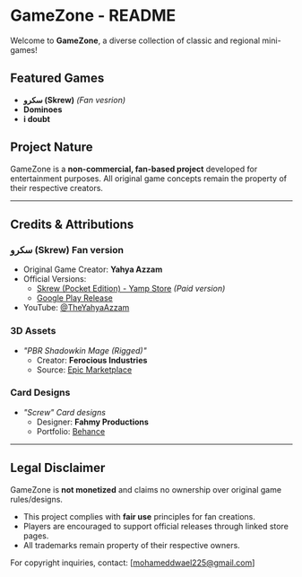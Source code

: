 
# GameZone - README  

Welcome to **GameZone**, a diverse collection of classic and regional mini-games!  

## Featured Games  
-  **سكرو (Skrew)** *(Fan vesrion)*  
-  **Dominoes**  
-  **i doubt**  

## Project Nature  
GameZone is a **non-commercial, fan-based project** developed for entertainment purposes. All original game concepts remain the property of their respective creators.  

---

## Credits & Attributions  

### **سكرو (Skrew) Fan version**  
- Original Game Creator: **Yahya Azzam**  
- Official Versions:  
  - [Skrew (Pocket Edition) - Yamp Store](https://sllr.co/yampstore/pd/719416) *(Paid version)*  
  - [Google Play Release](https://play.google.com/store/apps/details?id=com.yamp.skrew)  
- YouTube: [@TheYahyaAzzam](https://www.youtube.com/@TheYahyaAzzam)  

### **3D Assets**   
- *"PBR Shadowkin Mage (Rigged)"*  
  - Creator: **Ferocious Industries**  
  - Source: [Epic Marketplace](https://www.fab.com/listings/b72ea22b-f4d0-4486-af39-fb46598b5f8f)  

### **Card Designs**  
- *"Screw" Card designs*  
  - Designer: **Fahmy Productions**  
  - Portfolio: [Behance](https://www.behance.net/fahmyProductions)   

---

## Legal Disclaimer  
GameZone is **not monetized** and claims no ownership over original game rules/designs.  
- This project complies with **fair use** principles for fan creations.  
- Players are encouraged to support official releases through linked store pages.  
- All trademarks remain property of their respective owners.  

For copyright inquiries, contact: [mohameddwael225@gmail.com]  


